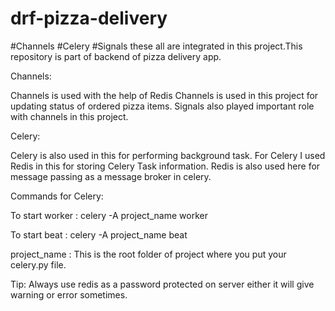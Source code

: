 # drf-pizza-delivery
#Channels #Celery #Signals these all are integrated in this project.This repository is part of backend of pizza delivery app. 

Channels:

Channels is used with the help of Redis
Channels is used in this project for updating status of ordered pizza items.
Signals also played important role with channels in this project.

Celery:

Celery is also used in this for performing background task.
For Celery I used Redis in this for storing Celery Task information.
Redis is also used here for message passing as a message broker in celery.

Commands for Celery:

To start worker : celery -A project_name worker

To start beat   : celery -A project_name beat

project_name : This is the root folder of project where you put your celery.py file.

Tip: Always use redis as a password protected on server either it will give warning or error sometimes.
